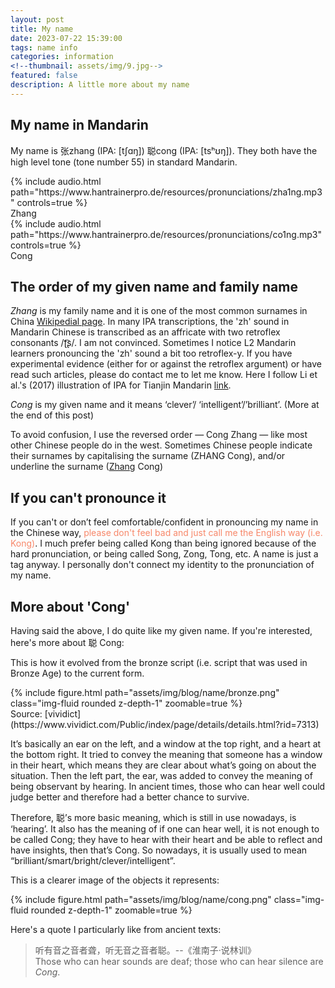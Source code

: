 ```yaml
---
layout: post
title: My name
date: 2023-07-22 15:39:00
tags: name info
categories: information
<!--thumbnail: assets/img/9.jpg-->
featured: false
description: A little more about my name
---
```


## My name in Mandarin
My name is 张zhang  (IPA: [tʃɑŋ]) 聪cong (IPA: [tsʰʊŋ]). They both have the high level tone (tone number 55) in standard Mandarin.

<div class="row mt-3">
    <div class="col-sm mt-3 mt-md-0">
        {% include audio.html path="https://www.hantrainerpro.de/resources/pronunciations/zha1ng.mp3" controls=true %}
    </div>
    <div class="caption">
    Zhang
</div>
</div>

<div class="row mt-3">
    <div class="col-sm mt-3 mt-md-0">
        {% include audio.html path="https://www.hantrainerpro.de/resources/pronunciations/co1ng.mp3" controls=true %}
    </div>
    <div class="caption">
    Cong
</div>
</div>


## The order of my given name and family name
*Zhang* is my family name and it is one of the most common surnames in China [Wikipedial page](https://en.wikipedia.org/wiki/Zhang_(surname)). In many IPA transcriptions, the 'zh' sound in Mandarin Chinese is transcribed as an affricate with two retroflex consonants /ʈ͡ʂ/. I am not convinced. Sometimes I notice L2 Mandarin learners pronouncing the 'zh' sound a bit too retroflex-y. If you have experimental evidence (either for or against the retroflex argument) or have read such articles, please do contact me to let me know. Here I follow Li et al.'s (2017) illustration of IPA for Tianjin Mandarin [link](https://www.cambridge.org/core/journals/journal-of-the-international-phonetic-association/article/tianjin-mandarin/6BF886FF2DF9DAC72D34116888623AE3).

*Cong* is my given name and it means ‘clever’/ ‘intelligent’/’brilliant’. (More at the end of this post)

To avoid confusion, I use the reversed order — Cong Zhang — like most other Chinese people do in the west. Sometimes Chinese people indicate their surnames by capitalising the surname (ZHANG Cong), and/or underline the surname (<u>Zhang</u> Cong)

## If you can't pronounce it 
If you can't or don’t feel comfortable/confident in pronouncing my name in the Chinese way, <font color="#F78769"> please don't feel bad and just call me the English way (i.e. Kong)</font>. I much prefer being called Kong than being ignored because of the hard pronunciation, or being called Song, Zong, Tong, etc. A name is just a tag anyway. I personally don't connect my identity to the pronunciation of my name.

## More about 'Cong'
Having said the above, I do quite like my given name. If you're interested, here's more about 聪 Cong:

This is how it evolved from the bronze script (i.e. script that was used in Bronze Age) to the current form.
<div class="row mt-3">
    <div class="col-sm mt-3 mt-md-0">
        {% include figure.html path="assets/img/blog/name/bronze.png" class="img-fluid rounded z-depth-1"  zoomable=true %}
    </div>
</div>
<div class="caption">
    Source: [vividict](https://www.vividict.com/Public/index/page/details/details.html?rid=7313)
</div>


It’s basically an ear on the left, and a window at the top right, and a heart at the bottom right. It tried to convey the meaning that someone has a window in their heart, which means they are clear about what’s going on about the situation. Then the left part, the ear, was added to convey the meaning of being observant by hearing. In ancient times, those who can hear well could judge better and therefore had a better chance to survive.  

Therefore, 聪’s more basic meaning, which is still in use nowadays, is ‘hearing’. It also has the meaning of if one can hear well, it is not enough to be called Cong; they have to hear with their heart and be able to reflect and have insights, then that’s Cong. So nowadays, it is usually used to mean “brilliant/smart/bright/clever/intelligent”.  

This is a clearer image of the objects it represents:  
<div class="row mt-3">
    <div class="col-sm mt-3 mt-md-0">
        {% include figure.html path="assets/img/blog/name/cong.png" class="img-fluid rounded z-depth-1"  zoomable=true %}
    </div>
</div>


Here's a quote I particularly like from ancient texts:
>听有音之音者聋，听无音之音者聪。--《淮南子·说林训》   
>Those who can hear sounds are deaf; those who can hear silence are *Cong*. 
